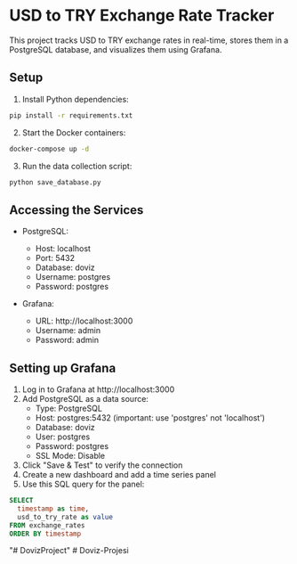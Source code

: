 # USD to TRY Exchange Rate Tracker

This project tracks USD to TRY exchange rates in real-time, stores them in a PostgreSQL database, and visualizes them using Grafana.

## Setup

1. Install Python dependencies:

```bash
pip install -r requirements.txt
```

2. Start the Docker containers:

```bash
docker-compose up -d
```

3. Run the data collection script:

```bash
python save_database.py
```

## Accessing the Services

- PostgreSQL:
  - Host: localhost
  - Port: 5432
  - Database: doviz
  - Username: postgres
  - Password: postgres

- Grafana:
  - URL: http://localhost:3000
  - Username: admin
  - Password: admin

## Setting up Grafana

1. Log in to Grafana at http://localhost:3000
2. Add PostgreSQL as a data source:
   - Type: PostgreSQL
   - Host: postgres:5432 (important: use 'postgres' not 'localhost')
   - Database: doviz
   - User: postgres
   - Password: postgres
   - SSL Mode: Disable
3. Click "Save & Test" to verify the connection
4. Create a new dashboard and add a time series panel
5. Use this SQL query for the panel:

```sql
SELECT
  timestamp as time,
  usd_to_try_rate as value
FROM exchange_rates
ORDER BY timestamp
```
"# DovizProject" 
#   D o v i z - P r o j e s i  
 